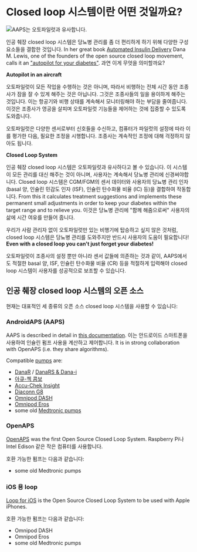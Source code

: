 # Closed loop 시스템이란 어떤 것일까요?

![AAPS는 오토파일럿과 유사합니다.](../images/autopilot.png)

인공 췌장 closed loop 시스템은 당뇨병 관리를 좀 더 편리하게 하기 위해 다양한 구성 요소들을 결합한 것입니다. In her great book [Automated Insulin Delivery](https://www.artificialpancreasbook.com/) Dana M. Lewis, one of the founders of the open source closed loop movement, calls it an ["autopilot for your diabetes"](https://www.artificialpancreasbook.com/3.-getting-started-with-your-aps). 과연 이게 무엇을 의미할까요?

**Autopilot in an aircraft**

오토파일럿이 모든 작업을 수행하는 것은 아니며, 따라서 비행하는 전체 시간 동안 조종사가 잠을 잘 수 있게 해주는 것은 아닙니다. 그것은 조종사들의 일을 용이하게 해주는 것입니다. 이는 항공기와 비행 상태를 계속해서 모니터링해야 하는 부담을 줄여줍니다. 이것은 조종사가 영공을 살피며 오토파일럿 기능들을 제어하는 것에 집중할 수 있도록 도와줍니다.

오토파일럿은 다양한 센서로부터 신호들을 수신하고, 컴퓨터가 파일럿의 설정에 따라 이를 평가한 다음, 필요한 조정을 시행합니다. 조종사는 계속적인 조정에 대해 걱정하지 않아도 됩니다.

**Closed Loop System**

인공 췌장 closed loop 시스템은 오토파일럿과 유사하다고 볼 수 있습니다. 이 시스템이 모든 관리를 대신 해주는 것이 아니며, 사용자는 계속해서 당뇨병 관리에 신경써야합니다. Closed loop 시스템은 CGM/FGM의 센서 데이터와 사용자의 당뇨병 관리 인자(basal 양, 인슐린 민감도 인자 (ISF), 인슐린 탄수화물 비율 (IC) 등)을 결합하여 작동합니다. From this it calculates treatment suggestions and implements these permanent small adjustments in order to keep your diabetes within the target range and to relieve you. 이것은 당뇨병 관리에 "함께 해줌으로써" 사용자의 삶에 시간 여유를 만들어 줍니다.

우리가 사람 관리자 없이 오토파일럿만 있는 비행기에 탑승하고 싶지 않은 것처럼, closed loop 시스템은 당뇨병 관리를 도와주지만 반드시 사용자의 도움이 필요합니다! **Even with a closed loop you can't just forget your diabetes!**

오토파일럿이 조종사의 설정 뿐만 아니라 센서 값들에 의존하는 것과 같이, AAPS에서도 적절한 basal 양, ISF, 인슐린 탄수화물 비율 (CR) 등을 적절하게 입력해야 closed loop 시스템이 사용자를 성공적으로 보조할 수 있습니다.

## 인공 췌장 closed loop 시스템의 오픈 소스

현재는 대표적인 세 종류의 오픈 소스 closed loop 시스템을 사용할 수 있습니다:

### AndroidAPS (AAPS)

AAPS is described in detail in [this documentation](./WhatisAndroidAPS.html). 이는 안드로이드 스마트폰을 사용하여 인슐린 펌프 사용을 계산하고 제어합니다. It is in strong collaboration with OpenAPS (i.e. they share algorithms).

Compatible [pumps](../Hardware/pumps.md) are:

- [DanaR](../Configuration/DanaR-Insulin-Pump.md) / [DanaRS & Dana-i](../Configuration/DanaRS-Insulin-Pump.html)
- [아큐-첵 콤보](../Configuration/Accu-Chek-Combo-Pump.md)
- [Accu-Chek Insight](../Configuration/Accu-Chek-Insight-Pump.md)
- [Diaconn G8](../Configuration/DiaconnG8.md)
- [Omnipod DASH](../Configuration/OmnipodDASH.md)
- [Omnipod Eros](../Configuration/OmnipodEros.md)
- some old [Medtronic pumps](../Configuration/MedtronicPump.md)

### OpenAPS

[OpenAPS](https://openaps.readthedocs.io) was the first Open Source Closed Loop System. Raspberry Pi나 Intel Edison 같은 작은 컴퓨터를 사용합니다.

호환 가능한 펌프는 다음과 같습니다:

- some old Medtronic pumps

### iOS 용 loop

[Loop for iOS](https://loopkit.github.io/loopdocs/) is the Open Source Closed Loop System to be used with Apple iPhones.

호환 가능한 펌프는 다음과 같습니다:

- Omnipod DASH
- Omnipod Eros
- some old Medtronic pumps
